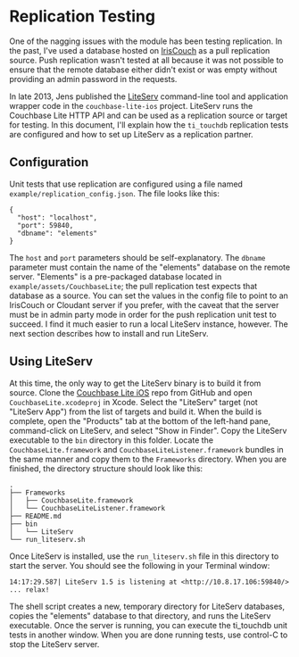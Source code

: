 # Replication Testing

One of the nagging issues with the module has been testing replication.  In the past,
I've used a database hosted on [IrisCouch](http://iriscouch.com/) as a pull replication
source.  Push replication wasn't tested at all because it was not possible to ensure
that the remote database either didn't exist or was empty without providing an admin
password in the requests.

In late 2013, Jens published the [LiteServ](https://github.com/couchbase/couchbase-lite-ios/tree/master/LiteServ%20App)
command-line tool and application wrapper code in the `couchbase-lite-ios` project.
LiteServ runs the Couchbase Lite HTTP API and can be used as a replication source or
target for testing.  In this document, I'll explain how the `ti_touchdb` replication
tests are configured and how to set up LiteServ as a replication partner.

## Configuration

Unit tests that use replication are configured using a file named `example/replication_config.json`.
The file looks like this:

    {
      "host": "localhost",
      "port": 59840,
      "dbname": "elements"
    }

The `host` and `port` parameters should be self-explanatory.  The `dbname` parameter
must contain the name of the "elements" database on the remote server.  "Elements" is
a pre-packaged database located in `example/assets/CouchbaseLite`; the pull replication
test expects that database as a source.  You can set the values in the config file to
point to an IrisCouch or Cloudant server if you prefer, with the caveat that the server
must be in admin party mode in order for the push replication unit test to succeed.
I find it much easier to run a local LiteServ instance, however.  The next section
describes how to install and run LiteServ.

## Using LiteServ

At this time, the only way to get the LiteServ binary is to build it from source.  Clone
the [Couchbase Lite iOS](https://github.com/couchbase/couchbase-lite-ios) repo from
GitHub and open `CouchbaseLite.xcodeproj` in Xcode.  Select the "LiteServ" target (not
"LiteServ App") from the list of targets and build it.  When the build is complete, open
the "Products" tab at the bottom of the left-hand pane, command-click on LiteServ, and
select "Show in Finder".  Copy the LiteServ executable to the `bin` directory in this
folder.  Locate the `CouchbaseLite.framework` and `CouchbaseLiteListener.framework`
bundles in the same manner and copy them to the `Frameworks` directory.  When you are
finished, the directory structure should look like this:

    .
    ├── Frameworks
    │   ├── CouchbaseLite.framework
    │   └── CouchbaseLiteListener.framework
    ├── README.md
    ├── bin
    │   └── LiteServ
    └── run_liteserv.sh


Once LiteServ is installed, use the `run_liteserv.sh` file in this directory to start
the server.  You should see the following in your Terminal window:

    14:17:29.587| LiteServ 1.5 is listening at <http://10.8.17.106:59840/> ... relax!

The shell script creates a new, temporary directory for LiteServ databases,
copies the "elements" database to that directory, and runs the LiteServ executable.
Once the server is running, you can execute the ti_touchdb unit tests in another
window.  When you are done running tests, use control-C to stop the LiteServ server.

